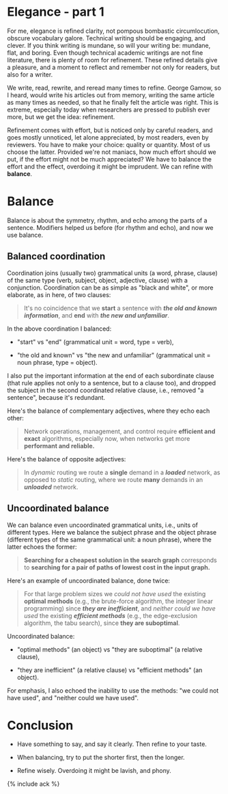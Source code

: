 # Elegance - part 1

For me, elegance is refined clarity, not pompous bombastic
circumlocution, obscure vocabulary galore.  Technical writing should
be engaging, and clever.  If you think writing is mundane, so will
your writing be: mundane, flat, and boring.  Even though technical
academic writings are not fine literature, there is plenty of room for
refinement.  These refined details give a pleasure, and a moment to
reflect and remember not only for readers, but also for a writer.

We write, read, rewrite, and reread many times to refine.  George
Gamow, so I heard, would write his articles out from memory, writing
the same article as many times as needed, so that he finally felt the
article was right.  This is extreme, especially today when researchers
are pressed to publish ever more, but we get the idea: refinement.

Refinement comes with effort, but is noticed only by careful readers,
and goes mostly unnoticed, let alone appreciated, by most readers,
even by reviewers.  You have to make your choice: quality or quantity.
Most of us choose the latter.  Provided we're not maniacs, how much
effort should we put, if the effort might not be much appreciated?  We
have to balance the effort and the effect, overdoing it might be
imprudent.  We can refine with **balance**.

# Balance

Balance is about the symmetry, rhythm, and echo among the parts of a
sentence.  Modifiers helped us before (for rhythm and echo), and now
we use balance.

## Balanced coordination

Coordination joins (usually two) grammatical units (a word, phrase,
clause) of the same type (verb, subject, object, adjective, clause)
with a conjunction.  Coordination can be as simple as "black and
white", or more elaborate, as in here, of two clauses:

> It's no coincidence that we **start** a sentence with ***the old and
> known information***, and **end** with ***the new and unfamiliar***.

In the above coordination I balanced:

  * "start" vs "end" (grammatical unit = word, type = verb),

  * "the old and known" vs "the new and unfamiliar" (grammatical unit
    = noun phrase, type = object).

I also put the important information at the end of each subordinate
clause (that rule applies not only to a sentence, but to a clause
too), and dropped the subject in the second coordinated relative
clause, i.e., removed "a sentence", because it's redundant.

Here's the balance of complementary adjectives, where they echo each
other:

> Network operations, management, and control require **efficient and
> exact** algorithms, especially now, when networks get more
> **performant and reliable.**

Here's the balance of opposite adjectives:

> In *dynamic* routing we route a **single** demand in a ***loaded***
> network, as opposed to *static* routing, where we route **many**
> demands in an ***unloaded*** network.

## Uncoordinated balance

We can balance even uncoordinated grammatical units, i.e., units of
different types.  Here we balance the subject phrase and the object
phrase (different types of the same grammatical unit: a noun phrase),
where the latter echoes the former:

> **Searching for a cheapest solution in the search graph**
> corresponds to **searching for a pair of paths of lowest cost in the
> input graph.**

Here's an example of uncoordinated balance, done twice:

> For that large problem sizes we *could not have used* the existing
> **optimal methods** (e.g., the brute-force algorithm, the integer
> linear programming) since ***they are inefficient***, and *neither
> could we have used* the existing ***efficient methods*** (e.g., the
> edge-exclusion algorithm, the tabu search), since **they are
> suboptimal**.

Uncoordinated balance:

* "optimal methods" (an object) vs "they are suboptimal" (a relative
  clause),

* "they are inefficient" (a relative clause) vs "efficient methods"
  (an object).

For emphasis, I also echoed the inability to use the methods: "we
could not have used", and "neither could we have used".

# Conclusion

* Have something to say, and say it clearly.  Then refine to your
  taste.

* When balancing, try to put the shorter first, then the longer.

* Refine wisely.  Overdoing it might be lavish, and phony.

{% include ack %}

